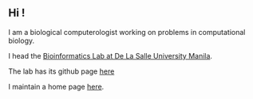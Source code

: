 ## Hi !

I am a biological computerologist working on problems in computational biology. 

I head the [Bioinformatics Lab at De La Salle University Manila](http://www.bioinfodlsu.com).

The lab has its github page [here](https://github.com/bioinfodlsu)

I maintain a home page [here](https://www.a-transposable-element.com). 
